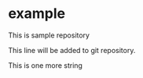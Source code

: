 # example
This is sample repository

This line will be added to git repository.

This is one more string
